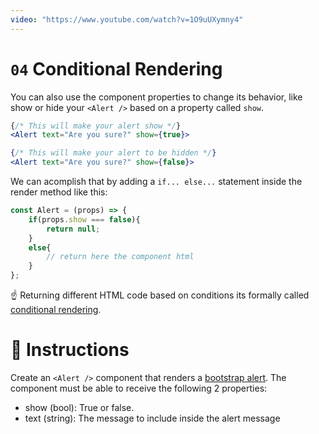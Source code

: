 ```yaml
---
video: "https://www.youtube.com/watch?v=1O9uUXymny4"
---
```


# `04` Conditional Rendering

You can also use the component properties to change its behavior, like show or hide your `<Alert />` based on a property called `show`.

```jsx
{/* This will make your alert show */}
<Alert text="Are you sure?" show={true}>

{/* This will make your alert to be hidden */}
<Alert text="Are you sure?" show={false}>
```

We can acomplish that by adding a `if... else...` statement inside the render method like this:

```jsx
const Alert = (props) => {
    if(props.show === false){
        return null;
    }
    else{
        // return here the component html
    }
};
```

 :point_up: Returning different HTML code based on conditions its formally called [conditional rendering](https://joshblog.net/2018/conditional-rendering-with-react-and-jsx/).

# :speech_balloon: Instructions

Create an `<Alert />` component that renders a [bootstrap alert](https://getbootstrap.com/docs/4.0/components/alerts/#examples).
The component must be able to receive the following 2 properties:
- show (bool): True or false.
- text (string): The message to include inside the alert message